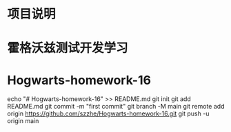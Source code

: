 # 项目说明
# 霍格沃兹测试开发学习
# Hogwarts-homework-16

echo "# Hogwarts-homework-16" >> README.md
git init
git add README.md
git commit -m "first commit"
git branch -M main
git remote add origin https://github.com/szzhe/Hogwarts-homework-16.git
git push -u origin main